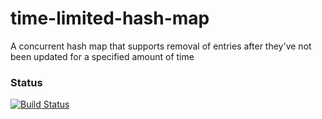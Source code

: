# time-limited-hash-map
A concurrent hash map that supports removal of entries after they've not been updated for a specified amount of time
### Status
[![Build Status](https://travis-ci.org/mich8bsp/time-limited-hash-map.svg?branch=master)](https://travis-ci.org/mich8bsp/time-limited-hash-map)
